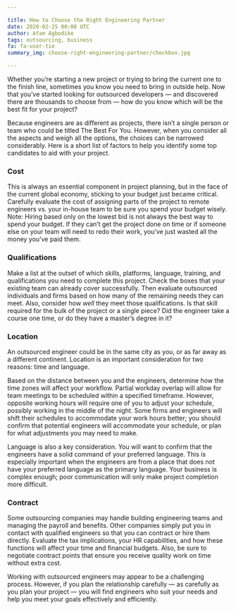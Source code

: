 ```yaml
---

title: How to Choose the Right Engineering Partner
date: 2020-02-25 00:00 UTC
author: Afam Agbodike
tags: outsourcing, business
fa: fa-user-tie
summary_img: choose-right-engineering-partner/checkbox.jpg

---
```


Whether you’re starting a new project or trying to bring the current one to the finish line, sometimes you know you need to bring in outside help. Now that you’ve started looking for outsourced developers — and discovered there are thousands to choose from — how do you know which will be the best fit for your project? 

Because engineers are as different as projects, there isn’t a single person or team who could be titled The Best For You. However, when you consider all the aspects and weigh all the options, the choices can be narrowed considerably. Here is a short list of factors to help you identify some top candidates to aid with your project.

### Cost
This is always an essential component in project planning, but in the face of the current global economy, sticking to your budget just became critical. Carefully evaluate the cost of assigning parts of the project to remote engineers vs. your in-house team to be sure you spend your budget wisely. Note: Hiring based only on the lowest bid is not always the best way to spend your budget. If they can’t get the project done on time or if someone else on your team will need to redo their work, you’ve just wasted all the money you’ve paid them.

### Qualifications
Make a list at the outset of which skills, platforms, language, training, and qualifications you need to complete this project. Check the boxes that your existing team can already cover successfully. Then evaluate outsourced individuals and firms based on how many of the remaining needs they can meet. Also, consider how *well* they meet those qualifications. Is that skill required for the bulk of the project or a single piece? Did the engineer take a course one time, or do they have a master’s degree in it?

### Location
An outsourced engineer could be in the same city as you, or as far away as a different continent. Location is an important consideration for two reasons: time and language.

Based on the distance between you and the engineers, determine how the time zones will affect your workflow. Partial workday overlap will allow for team meetings to be scheduled within a specified timeframe. However, opposite working hours will require one of you to adjust your schedule, possibly working in the middle of the night. Some firms and engineers will shift their schedules to accommodate your work hours better; you should confirm that potential engineers will accommodate your schedule, or plan for what adjustments you may need to make.

Language is also a key consideration. You will want to confirm that the engineers have a solid command of your preferred language. This is especially important when the engineers are from a place that does not have your preferred language as the primary language. Your business is complex enough; poor communication will only make project completion more difficult.

### Contract
Some outsourcing companies may handle building engineering teams and managing the payroll and benefits. Other companies simply put you in contact with qualified engineers so that you can contract or hire them directly. Evaluate the tax implications, your HR capabilities, and how these functions will affect your time and financial budgets. Also, be sure to negotiate contract points that ensure you receive quality work on time without extra cost.

Working with outsourced engineers may appear to be a challenging process. However, if you plan the relationship carefully — as carefully as you plan your project — you will find engineers who suit your needs and help you meet your goals effectively and efficiently. 
